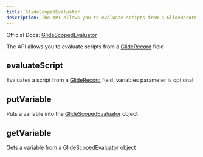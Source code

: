```yaml
---
title: GlideScopedEvaluator
description: The API allows you to evaluate scripts from a GlideRecord field
---
```

Official Docs: [GlideScopedEvaluator](https://docs.servicenow.com/search?q=GlideScopedEvaluator)

The API allows you to evaluate scripts from a [GlideRecord](/reference/gliderecord/) field

## evaluateScript
Evaluates a script from a [GlideRecord](/reference/gliderecord/) field. variables parameter is optional
## putVariable
Puts a variable into the [GlideScopedEvaluator](/reference/glidescopedevaluator/) object
## getVariable
Gets a variable from a [GlideScopedEvaluator](/reference/glidescopedevaluator/) object
